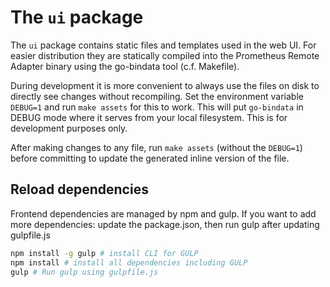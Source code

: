 # The `ui` package

The `ui` package contains static files and templates used in the web UI. For
easier distribution they are statically compiled into the Prometheus Remote
Adapter binary using the go-bindata tool (c.f. Makefile).

During development it is more convenient to always use the files on disk to
directly see changes without recompiling.
Set the environment variable `DEBUG=1` and run `make assets` for this to work.
This will put `go-bindata` in DEBUG mode where it serves from your local filesystem.
This is for development purposes only.

After making changes to any file, run `make assets` (without the `DEBUG=1`) before committing to update
the generated inline version of the file.

## Reload dependencies

Frontend dependencies are managed by npm and gulp.
If you want to add more dependencies: update the package.json, then run gulp after updating gulpfile.js

```bash
npm install -g gulp # install CLI for GULP
npm install # install all dependencies including GULP
gulp # Run gulp using gulpfile.js
```
